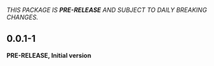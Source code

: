 <!-- 
BSD 3-Clause License
Copyright © 2022, GM Consult Pty Ltd
All rights reserved.
-->

<!-- Always use the heading structure below -->
*THIS PACKAGE IS **PRE-RELEASE** AND SUBJECT TO DAILY BREAKING CHANGES.*

## 0.0.1-1
**PRE-RELEASE, Initial version**
<!-- 
### *Breaking changes*
* None

### *New*
* New package

### *Bug fixes*
* None

### *Updated*
* Dependencies.
* Tests.
* Documentation.
* Examples.
 -->